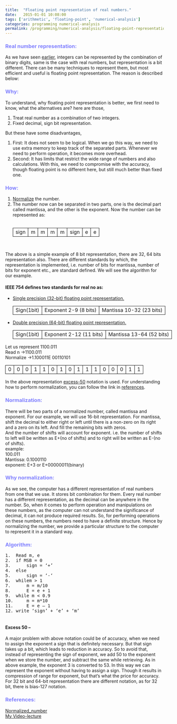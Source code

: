 ```yaml
---
title:  "Floating point representation of real numbers."
date:   2015-01-01 10:08:00
tags: ['arithmetic', 'floating-point', 'numerical-analysis']
categories: programming numerical-analysis
permalink: /programming/numerical-analysis/floating-point-representation-of-real-numbers/
---
```

<style type="text/css">
	h3
	{
		color: rgb(128,128,255);
	}
	table
	{
		width: 600px;
	}
	td
	{
		border: 1px solid black;
		text-align: center;
		height: 20px;
	}
</style>

<h3>Real number representation:</h3>
<p> As we have seen <a href="/numerical-analysis/integer-representation-in-computer/">earlier</a>, integers can be represented by the combination of binary digits, same is the case with real numbers, but representation is a bit different.
There can be many techniques to represent them, but most efficient and useful is floating point representation. The reason is described below:</p>

<h3>Why:</h3>
To understand, why floating point representation is better, we first need to know, what the alternatives are? here are those,
<ol>
	<p><li>Treat real number as a combination of two integers.</li>
	<li>Fixed decimal, sign bit representation.</li></p>
</ol>
But these have some disadvantages,
<ol>
	<p><li>First: It does not seem to be logical. When we go this way, we need to use extra memory to keep track of the separated parts. Whenever we need to perform operation, it becomes more overhead.</li>
    <li>Second: It has limits that restrict the wide range of numbers and also calculations. With this, we need to compromise with the accuracy, though floating point is no different here, but still much better than fixed one.</li></p>
</ol>

<h3>How:</h3>
<ol>
	<p>
	<li><a href="#normalize">Normalize</a> the number.</li>
	<li>The number now can be separated in two parts, one is the decimal part called mantissa, and the other is the exponent. Now the number can be represented as:</li><br>
	</p>
		<table>
			<tr>
				<td>sign</td>
				<td>m   </td>
				<td>m   </td>
				<td>m   </td>
				<td>m   </td>
				<td>sign</td>
				<td>e   </td>
				<td>e   </td>
			</tr>
		</table>
</ol>
<br>
<p>The above is a simple example of 8 bit representation, there are 32, 64 bits representation also. There are different standards by which, the representation is implemented, i.e. number of bits for mantissa, number of bits for exponent etc., are standard defined. We will see the algorithm for our example.</p>

<h4>IEEE 754 defines two standards for real no as:</h4>
<ul>
	<p><li><a href="http://en.wikipedia.org/wiki/Single-precision_floating-point_format">Single precision (32-bit) floating point representation.</a></li></p>
	<table>
		<tr>
			<td>Sign(1bit)</td>
			<td>Exponent 2-9 (8 bits)</td>
			<td>Mantissa 10-32 (23 bits)</td>
		</tr>
	</table>
	<p><li><a href="http://en.wikipedia.org/wiki/Double-precision_floating-point_format">Double precision (64-bit) floating point representation.</a></li></p>
	<table>
		<tr>
			<td>Sign(1bit)</td>
			<td>Exponent 2-12 (11 bits)</td>
			<td>Mantissa 13-64 (52 bits)</td>
		</tr>
	</table>
</ul>
<p>
Let us represent 1100.011<br>
Read n ->1100.011<br>
Normalize ->1.100011E 00110101<br>
</p>
<table>
	<tr>
		<td>0</td>
		<td>0</td>
		<td>0</td>
		<td>1</td>
		<td>1</td>
		<td>0</td>
		<td>1</td>
		<td>0</td>
		<td>1</td>
		<td>1</td>
		<td>1</td>
		<td>0</td>
		<td>0</td>
		<td>0</td>
		<td>1</td>
		<td>1</td>
	</tr>
</table>
<p>In the above representation <a href="#excess50">excess-50</a> notation is used. For understanding how to perform normalization, you can follow the link in <a href="#ref">references</a>.</p>

<h3 id="normalize">Normalization:</h3>
<p>
	There will be two parts of a normalized number, called mantissa and exponent. For our example, we will use 16-bit representation.
	For mantissa, shift the decimal to either right or left until there is a non-zero on its right and a zero on its left. And fill the remaining bits with zeros.<br>
	And the number of shifts will account for exponent. i.e. the number of shifts to left will be written as E+(no of shifts) and to right will be written as E-(no of shifts).<br>
	example:<br>
	100.011<br>
	Mantissa: 0.1000110<br>
	exponent: E+3 or E+00000011(binary)
</p>
<h3>Why normalization:</h3>
<p>As we see, the computer has a different representation of real numbers from one that we use. It stores bit combination for them. Every real number has a different representation, as the decimal can be anywhere in the number. So, when it comes to perform operation and manipulations on these numbers, as the computer can not understand the significance of decimal, it can not produce required results. So, for performing operations on these numbers, the numbers need to have a definite structure. Hence by normalizing the number, we provide a particular structure to the computer to represent it in a standard way.</p>	

<h3>Algorithm:</h3>
<p>
	<pre>
1.	Read m, e
2.	if MSB = 0
3.	    sign = ‘+’
4.	else
5.	    sign = ‘-‘    
6.	whilem > 1
7.	    m = m/10
8.	    E = e + 1
9.	while m < 0.9
10.	    m = m*10
11.	    E = e – 1
12.	write ‘sign’ + ‘e’ + ‘m’
	</pre>
</p>
<p>
	<h4 id="excess50">Excess 50 –</h4>
	A major problem with above notation could be of accuracy, when we need to assign the exponent a sign that is definitely necessary. But that sign takes up a bit, which leads to reduction in accuracy. So to avoid that, instead of representing the sign of exponent, we add 50 to the exponent when we store the number, and subtract the same while retrieving.
	As in above example, the exponent 3 is converted to 53. In this way we can represent the exponent without having to assign a sign. Though it results in compression of range for exponent, but that’s what the price for accuracy.
	For 32 bit and 64-bit representation there are different notation, as for 32 bit, there is bias-127 notation.
</p>
<h3 id="ref">References:</h3>
<a href="http://en.wikipedia.org/wiki/Normalized_number">Normalized_number</a><br>
<a href="/videos/">My Video-lecture</a>
